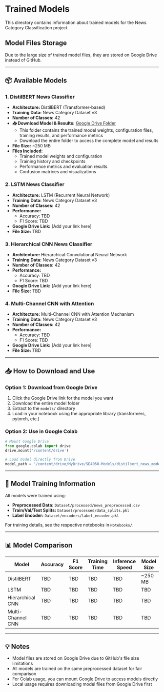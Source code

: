 # Trained Models

This directory contains information about trained models for the News Category Classification project.

## Model Files Storage

Due to the large size of trained model files, they are stored on Google Drive instead of GitHub.

---

## 📦 Available Models

### 1. DistilBERT News Classifier
- **Architecture:** DistilBERT (Transformer-based)
- **Training Data:** News Category Dataset v3
- **Number of Classes:** 42
- **📥 Download Model & Results:** [Google Drive Folder](https://drive.google.com/drive/folders/18dsMSWX6r_LyzVxVx8qgYzX63fCykr03?usp=drive_link)
  - This folder contains the trained model weights, configuration files, training results, and performance metrics
  - Download the entire folder to access the complete model and results
- **File Size:** ~250 MB
- **Files Included:**
  - Trained model weights and configuration
  - Training history and checkpoints
  - Performance metrics and evaluation results
  - Confusion matrices and visualizations

### 2. LSTM News Classifier
- **Architecture:** LSTM (Recurrent Neural Network)
- **Training Data:** News Category Dataset v3
- **Number of Classes:** 42
- **Performance:**
  - Accuracy: TBD
  - F1 Score: TBD
- **Google Drive Link:** [Add your link here]
- **File Size:** TBD

### 3. Hierarchical CNN News Classifier
- **Architecture:** Hierarchical Convolutional Neural Network
- **Training Data:** News Category Dataset v3
- **Number of Classes:** 42
- **Performance:**
  - Accuracy: TBD
  - F1 Score: TBD
- **Google Drive Link:** [Add your link here]
- **File Size:** TBD

### 4. Multi-Channel CNN with Attention
- **Architecture:** Multi-Channel CNN with Attention Mechanism
- **Training Data:** News Category Dataset v3
- **Number of Classes:** 42
- **Performance:**
  - Accuracy: TBD
  - F1 Score: TBD
- **Google Drive Link:** [Add your link here]
- **File Size:** TBD

---

## 📥 How to Download and Use

### Option 1: Download from Google Drive
1. Click the Google Drive link for the model you want
2. Download the entire model folder
3. Extract to the `models/` directory
4. Load in your notebook using the appropriate library (transformers, pytorch, etc.)

### Option 2: Use in Google Colab
```python
# Mount Google Drive
from google.colab import drive
drive.mount('/content/drive')

# Load model directly from Drive
model_path = '/content/drive/MyDrive/SE4050-Models/distilbert_news_model'
```

---

## 🔧 Model Training Information

All models were trained using:
- **Preprocessed Data:** `Dataset/processed/news_preprocessed.csv`
- **Train/Val/Test Splits:** `Dataset/processed/data_splits.pkl`
- **Label Encoder:** `Dataset/encoders/label_encoder.pkl`

For training details, see the respective notebooks in `Notebooks/`.

---

## 📊 Model Comparison

| Model | Accuracy | F1 Score | Training Time | Inference Speed | Model Size |
|-------|----------|----------|---------------|-----------------|------------|
| DistilBERT | TBD | TBD | TBD | TBD | ~250 MB |
| LSTM | TBD | TBD | TBD | TBD | TBD |
| Hierarchical CNN | TBD | TBD | TBD | TBD | TBD |
| Multi-Channel CNN | TBD | TBD | TBD | TBD | TBD |

---

## 💡 Notes

- Model files are stored on Google Drive due to GitHub's file size limitations
- All models are trained on the same preprocessed dataset for fair comparison
- For Colab usage, you can mount Google Drive to access models directly
- Local usage requires downloading model files from Google Drive first
